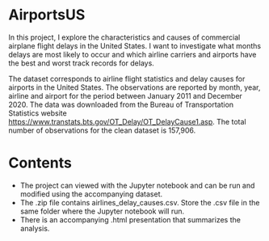 # AirportsUS
In this project, I explore the characteristics and causes of commercial airplane flight delays in the United States. I want to investigate what months delays are most likely to occur and which airline carriers and airports have the best and worst track records for delays.

The dataset corresponds to airline flight statistics and delay causes for airports in the United States. The observations are reported by month, year, airline and airport for the period between January 2011 and December 2020. The data was downloaded from the Bureau of Transportation Statistics website https://www.transtats.bts.gov/OT_Delay/OT_DelayCause1.asp. The total number of observations for the clean dataset is 157,906.


# Contents
- The project can viewed with the Jupyter notebook and can be run and modified using the accompanying dataset. 
- The .zip file contains airlines_delay_causes.csv. Store the .csv file in the same folder where the Jupyter notebook will run. 
- There is an accompanying .html presentation that summarizes the analysis. 
